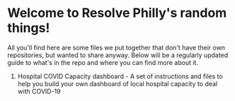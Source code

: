 # Welcome to Resolve Philly's random things!
All you'll find here are some files we put together that don't have their own repositories, but wanted to share anyway. Below will be a regularly updated guide to what's in the repo and where you can find more about it.

1. Hospital COVID Capacity dashboard - A set of instructions and files to help you build your own dashboard of local hospital capacity to deal with COVID-19
